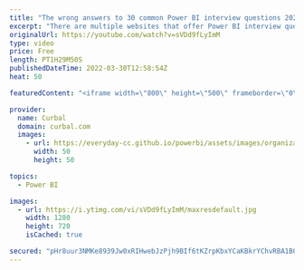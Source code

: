 ```yaml
---
title: "The wrong answers to 30 common Power BI interview questions 2022"
excerpt: "There are multiple websites that offer Power BI interview questions and answers and after reviewing them, I have collected 30 common Power BI interview questions that have wrong answers and together we will figure out what the right answer is.\r \r Join me and lets clarify those topics once and for all!"
originalUrl: https://youtube.com/watch?v=sVDd9fLyImM
type: video
price: Free
length: PT1H29M50S
publishedDateTime: 2022-03-30T12:58:54Z
heat: 50

featuredContent: "<iframe width=\"800\" height=\"500\" frameborder=\"0\" src=\"https://www.youtube.com/embed/sVDd9fLyImM\" allow=\"accelerometer; autoplay; encrypted-media; gyroscope; picture-in-picture\" allowfullscreen></iframe>"

provider:
  name: Curbal
  domain: curbal.com
  images:
    - url: https://everyday-cc.github.io/powerbi/assets/images/organizations/curbal.com-50x50.jpg
      width: 50
      height: 50

topics:
  - Power BI

images:
  - url: https://i.ytimg.com/vi/sVDd9fLyImM/maxresdefault.jpg
    width: 1280
    height: 720
    isCached: true

secured: "pHr8uur3NMKe8939Jw0xRIHwebJzPjh9BIf6tKZrpKbxYCaKBkrYChvRBA1B0jnu9vj2cu0wiP/v4MOQR8DM1WgY58JiqDlguMUsO/eY5mF45ZPBZxR0sRRjGB1eGcc417VKRSLr/oZXkflea8JlbS1uqOxt3gpLzh05fXxn8hf7pkqDjcKiL9Wi0lLZGDeBh5x6Y4hm+wrGpAgxfyt9GfyCeSehPDPurZJYCH7WhkDNQOU+YHthExCzD20b7JVcSNNfKRPwSLraD/XYjC8BBnr5GoiTR46P9vexn7WCn10ZJ7fObVqUJT6OFF17fdeW35ii71acuL5HdR5w+Gi8QJqOS230irMsQrm/VMiDPut6mvDxHhLTgI2GYRjdEy9mxHzi36SY35In5q20fq5VZ+4ihuZ/sD1cXplkPW9qtL0=;Ej+ra4LD32SOt1lw3Owniw=="
---
```


